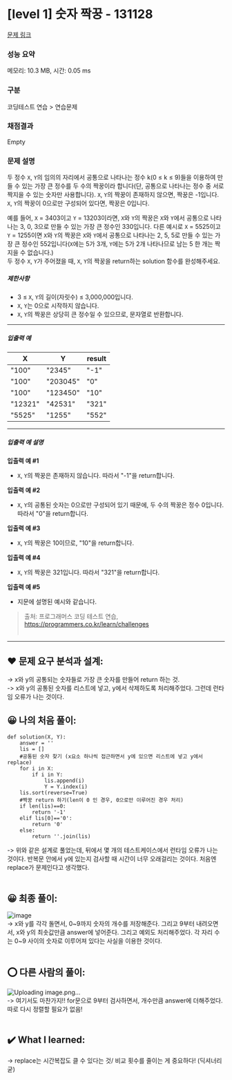 # [level 1] 숫자 짝꿍 - 131128 

[문제 링크](https://school.programmers.co.kr/learn/courses/30/lessons/131128#qna) 

### 성능 요약

메모리: 10.3 MB, 시간: 0.05 ms

### 구분

코딩테스트 연습 > 연습문제

### 채점결과

Empty

### 문제 설명

<p>두 정수 <code>X</code>, <code>Y</code>의 임의의 자리에서 공통으로 나타나는 정수 k(0 ≤ k ≤ 9)들을 이용하여 만들 수 있는 가장 큰 정수를 두 수의 짝꿍이라 합니다(단, 공통으로 나타나는 정수 중 서로 짝지을 수 있는 숫자만 사용합니다). <code>X</code>, <code>Y</code>의 짝꿍이 존재하지 않으면, 짝꿍은 -1입니다. <code>X</code>, <code>Y</code>의 짝꿍이 0으로만 구성되어 있다면, 짝꿍은 0입니다.</p>

<p>예를 들어, <code>X</code> = 3403이고 <code>Y</code> = 13203이라면, <code>X</code>와 <code>Y</code>의 짝꿍은 <code>X</code>와 <code>Y</code>에서 공통으로 나타나는 3, 0, 3으로 만들 수 있는 가장 큰 정수인 330입니다. 다른 예시로 <code>X</code> = 5525이고 <code>Y</code> = 1255이면 <code>X</code>와 <code>Y</code>의 짝꿍은 <code>X</code>와 <code>Y</code>에서 공통으로 나타나는 2, 5, 5로 만들 수 있는 가장 큰 정수인 552입니다(<code>X</code>에는 5가 3개, <code>Y</code>에는 5가 2개 나타나므로 남는 5 한 개는 짝 지을 수 없습니다.)<br>
두 정수 <code>X</code>, <code>Y</code>가 주어졌을 때, <code>X</code>, <code>Y</code>의 짝꿍을 return하는 solution 함수를 완성해주세요.</p>

<h5>제한사항</h5>

<ul>
<li>3 ≤ <code>X</code>, <code>Y</code>의 길이(자릿수) ≤ 3,000,000입니다.</li>
<li><code>X</code>, <code>Y</code>는 0으로 시작하지 않습니다.</li>
<li><code>X</code>, <code>Y</code>의 짝꿍은 상당히 큰 정수일 수 있으므로, 문자열로 반환합니다.</li>
</ul>

<hr>

<h5>입출력 예</h5>
<table class="table">
        <thead><tr>
<th>X</th>
<th>Y</th>
<th>result</th>
</tr>
</thead>
        <tbody><tr>
<td>"100"</td>
<td>"2345"</td>
<td>"-1"</td>
</tr>
<tr>
<td>"100"</td>
<td>"203045"</td>
<td>"0"</td>
</tr>
<tr>
<td>"100"</td>
<td>"123450"</td>
<td>"10"</td>
</tr>
<tr>
<td>"12321"</td>
<td>"42531"</td>
<td>"321"</td>
</tr>
<tr>
<td>"5525"</td>
<td>"1255"</td>
<td>"552"</td>
</tr>
</tbody>
      </table>
<hr>

<h5>입출력 예 설명</h5>

<p><strong>입출력 예 #1</strong></p>

<ul>
<li><code>X</code>, <code>Y</code>의 짝꿍은 존재하지 않습니다. 따라서 "-1"을 return합니다.</li>
</ul>

<p><strong>입출력 예 #2</strong></p>

<ul>
<li><code>X</code>, <code>Y</code>의 공통된 숫자는 0으로만 구성되어 있기 때문에, 두 수의 짝꿍은 정수 0입니다. 따라서 "0"을 return합니다.</li>
</ul>

<p><strong>입출력 예 #3</strong></p>

<ul>
<li><code>X</code>, <code>Y</code>의 짝꿍은 10이므로, "10"을 return합니다.</li>
</ul>

<p><strong>입출력 예 #4</strong></p>

<ul>
<li><code>X</code>, <code>Y</code>의 짝꿍은 321입니다. 따라서 "321"을 return합니다.</li>
</ul>

<p><strong>입출력 예 #5</strong></p>

<ul>
<li>지문에 설명된 예시와 같습니다.</li>
</ul>


> 출처: 프로그래머스 코딩 테스트 연습, https://programmers.co.kr/learn/challenges  <br><br>

<hr>

## ❤️ 문제 요구 분석과 설계: <br>
-> x와 y의 공통되는 숫자들로 가장 큰 숫자를 만들어 return 하는 것.<br>
-> x와 y의 공통된 숫자를 리스트에 넣고, y에서 삭제하도록 처리해주었다. 그런데 런타임 오류가 나는 것이다. <br>

## 😀 나의 처음 풀이: <br>
```
def solution(X, Y):
    answer = ''
    lis = []
    #공통된 숫자 찾기 (x요소 하나씩 접근하면서 y에 있으면 리스트에 넣고 y에서 replace)
    for i in X:
        if i in Y:
            lis.append(i)
            Y = Y.index(i)
    lis.sort(reverse=True)
    #짝꿍 return 하기(len이 0 인 경우, 0으로만 이루어진 경우 처리)
    if len(lis)==0:
        return '-1'
    elif lis[0]=='0':
        return '0'
    else:
        return ''.join(lis)
```
-> 위와 같은 설계로 풀었는데, 뒤에서 몇 개의 테스트케이스에서 런타임 오류가 나는 것이다. 반복문 안에서 y에 있는지 검사할 때 시간이 너무 오래걸리는 것이다. 처음엔 replace가 문제인다고 생각했다. <br><br>

## 😀 최종 풀이: <br>
![image](https://github.com/An-jisu/Algorithm/assets/70849122/ada4e4ef-2867-4d8c-9dd6-66f66d7fa5af) <br>
-> x와 y를 각각 돌면서, 0~9까지 숫자의 개수를 저장해준다. 그리고 9부터 내려오면서, x와 y의 최솟값만큼 answer에 넣어준다. 그리고 예외도 처리해주었다. 각 자리 수는 0~9 사이의 숫자로 이루어져 있다는 사실을 이용한 것이다. <br><br>

## ⭕ 다른 사람의 풀이: <br>
![Uploading image.png…]() <br>
-> 여기서도 마찬가지!! for문으로 9부터 검사하면서, 개수만큼 answer에 더해주었다. 따로 다시 정렬할 필요가 없음!<br><br>

## ✔️ What I learned: <br>
-> replace는 시간복잡도 클 수 있다는 것/ 비교 횟수를 줄이는 게 중요하다! (딕셔너리 굳)<br><br>
